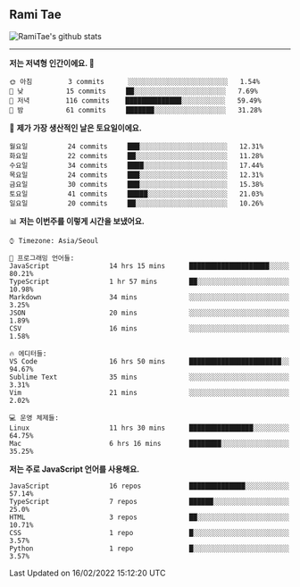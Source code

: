 ## Rami Tae

![RamiTae's github stats](https://github-readme-stats.vercel.app/api?username=RamiTae&show_icons=true&theme=tokyonight)

---
<!--START_SECTION:waka-->
**저는 저녁형 인간이에요. 🦉** 

```text
🌞 아침         3 commits      ░░░░░░░░░░░░░░░░░░░░░░░░░   1.54% 
🌆 낮　         15 commits     ██░░░░░░░░░░░░░░░░░░░░░░░   7.69% 
🌃 저녁         116 commits    ██████████████░░░░░░░░░░░   59.49% 
🌙 밤　         61 commits     ███████░░░░░░░░░░░░░░░░░░   31.28%

```
📅 **제가 가장 생산적인 날은 토요일이에요.** 

```text
월요일          24 commits     ███░░░░░░░░░░░░░░░░░░░░░░   12.31% 
화요일          22 commits     ██░░░░░░░░░░░░░░░░░░░░░░░   11.28% 
수요일          34 commits     ████░░░░░░░░░░░░░░░░░░░░░   17.44% 
목요일          24 commits     ███░░░░░░░░░░░░░░░░░░░░░░   12.31% 
금요일          30 commits     ███░░░░░░░░░░░░░░░░░░░░░░   15.38% 
토요일          41 commits     █████░░░░░░░░░░░░░░░░░░░░   21.03% 
일요일          20 commits     ██░░░░░░░░░░░░░░░░░░░░░░░   10.26%

```


📊 **저는 이번주를 이렇게 시간을 보냈어요.** 

```text
⌚︎ Timezone: Asia/Seoul

💬 프로그래밍 언어들: 
JavaScript               14 hrs 15 mins      ████████████████████░░░░░   80.21% 
TypeScript               1 hr 57 mins        ██░░░░░░░░░░░░░░░░░░░░░░░   10.98% 
Markdown                 34 mins             ░░░░░░░░░░░░░░░░░░░░░░░░░   3.25% 
JSON                     20 mins             ░░░░░░░░░░░░░░░░░░░░░░░░░   1.89% 
CSV                      16 mins             ░░░░░░░░░░░░░░░░░░░░░░░░░   1.58%

🔥 에디터들: 
VS Code                  16 hrs 50 mins      ███████████████████████░░   94.67% 
Sublime Text             35 mins             ░░░░░░░░░░░░░░░░░░░░░░░░░   3.31% 
Vim                      21 mins             ░░░░░░░░░░░░░░░░░░░░░░░░░   2.02%

💻 운영 체제들: 
Linux                    11 hrs 30 mins      ████████████████░░░░░░░░░   64.75% 
Mac                      6 hrs 16 mins       ████████░░░░░░░░░░░░░░░░░   35.25%

```

**저는 주로 JavaScript 언어를 사용해요.** 

```text
JavaScript               16 repos            ██████████████░░░░░░░░░░░   57.14% 
TypeScript               7 repos             ██████░░░░░░░░░░░░░░░░░░░   25.0% 
HTML                     3 repos             ██░░░░░░░░░░░░░░░░░░░░░░░   10.71% 
CSS                      1 repo              █░░░░░░░░░░░░░░░░░░░░░░░░   3.57% 
Python                   1 repo              █░░░░░░░░░░░░░░░░░░░░░░░░   3.57%

```



 Last Updated on 16/02/2022 15:12:20 UTC
<!--END_SECTION:waka-->
